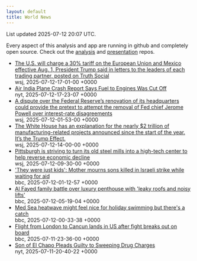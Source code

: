 ```yaml
---
layout: default
title: World News
---
```


<div markdown="0">
<div class="byline small text-muted">List updated <span class="datetime">2025-07-12 20:07 UTC</span>.</div>

<p>Every aspect of this analysis and app are running in github and completely open source. Check out the <a href="https://github.com/Castro-Media/Analysis">analysis</a> and <a href="https://github.com/Castro-Media/TopStoryReview.com">presentation</a> repos.</p>
<ul>
<li><a href='https://www.wsj.com/economy/trade/trump-threatens-30-tariffs-on-eu-mexico-c48ce36f'>The U.S. will charge a 30% tariff on the European Union and Mexico effective Aug. 1, President Trump said in letters to the leaders of each trading partner, posted on Truth Social</a><div class='byline small text-muted'>wsj, <span class="datetime">2025-07-12-17-01-00 +0000</span></div></li>
<li><a href='https://www.nytimes.com/2025/07/11/world/asia/air-india-crash-report.html'>Air India Plane Crash Report Says Fuel to Engines Was Cut Off</a><div class='byline small text-muted'>nyt, <span class="datetime">2025-07-12-17-23-07 +0000</span></div></li>
<li><a href='https://www.wsj.com/economy/central-banking/jerome-powell-fed-renovations-trump-fb9793df'>A dispute over the Federal Reserve&#8217;s renovation of its headquarters could provide the pretext to attempt the removal of Fed chief Jerome Powell over interest-rate disagreements</a><div class='byline small text-muted'>wsj, <span class="datetime">2025-07-12-01-53-00 +0000</span></div></li>
<li><a href='https://www.wsj.com/politics/policy/trump-new-us-factories-d2981280'>The White House has an explanation for the nearly $2 trillion of manufacturing-related projects announced since the start of the year. It&#8217;s the Trump Effect.</a><div class='byline small text-muted'>wsj, <span class="datetime">2025-07-12-14-00-00 +0000</span></div></li>
<li><a href='https://www.wsj.com/tech/ai/can-pittsburghs-old-steel-mills-be-turned-into-an-ai-hub-bb2dd8ff'>Pittsburgh is striving to turn its old steel mills into a high-tech center to help reverse economic decline</a><div class='byline small text-muted'>wsj, <span class="datetime">2025-07-12-09-30-00 +0000</span></div></li>
<li><a href='https://www.bbc.com/news/articles/cy9xgrrq54go'>'They were just kids': Mother mourns sons killed in Israeli strike while waiting for aid</a><div class='byline small text-muted'>bbc, <span class="datetime">2025-07-12-01-12-57 +0000</span></div></li>
<li><a href='https://www.bbc.com/news/articles/c0m8pew4331o'>Al Fayed family battle over luxury penthouse with 'leaky roofs and noisy lifts'</a><div class='byline small text-muted'>bbc, <span class="datetime">2025-07-12-05-19-04 +0000</span></div></li>
<li><a href='https://www.bbc.com/news/articles/c4g2v1l7j6yo'>Med Sea heatwave might feel nice for holiday swimming but there's a catch</a><div class='byline small text-muted'>bbc, <span class="datetime">2025-07-12-00-33-38 +0000</span></div></li>
<li><a href='https://www.bbc.com/news/articles/c98jqve2q7mo'>Flight from London to Cancun lands in US after fight breaks out on board</a><div class='byline small text-muted'>bbc, <span class="datetime">2025-07-11-23-36-00 +0000</span></div></li>
<li><a href='https://www.nytimes.com/2025/07/11/us/politics/el-chapo-son-pleads-guilty.html'>Son of El Chapo Pleads Guilty to Sweeping Drug Charges</a><div class='byline small text-muted'>nyt, <span class="datetime">2025-07-11-20-40-22 +0000</span></div></li>
</ul>
</div>
